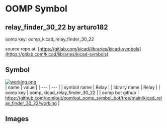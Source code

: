 # OOMP Symbol  
## relay_finder_30_22  by arturo182  
  
oomp key: oomp_kicad_relay_finder_30_22  
  
source repo at: [https://gitlab.com/kicad/libraries/kicad-symbols](https://gitlab.com/kicad/libraries/kicad-symbols)  
## Symbol  
  
[![working.png](working_600.png)](working.png)  
| name | value | 
| --- | --- | 
| symbol name | Relay | 
| library name | Relay | 
| oomp key | oomp_kicad_relay_finder_30_22 | 
| oomp bot github | https://github.com/oomlout/oomlout_oomp_symbol_bot/tree/main/kicad_relay_finder_30_22/working | 
## Images  
